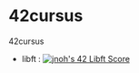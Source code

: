 # 42cursus
42cursus
* libft : [![jnoh's 42 Libft Score](https://badge42.vercel.app/api/v2/cl26tyrxn001109mivbz3jskg/project/2523020)](https://github.com/JaeSeoKim/badge42)
